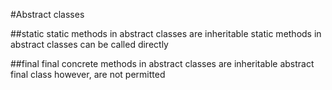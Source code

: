 #Abstract classes

##static
static methods in abstract classes are inheritable
static methods in abstract classes can be called directly

##final
final concrete methods in abstract classes are inheritable
abstract final class however, are not permitted


